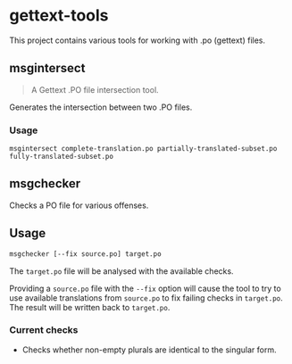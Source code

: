 # gettext-tools
This project contains various tools for working with .po (gettext) files.

## msgintersect
> A Gettext .PO file intersection tool.

Generates the intersection between two .PO files.

### Usage

```shell
msgintersect complete-translation.po partially-translated-subset.po fully-translated-subset.po
```

## msgchecker
Checks a PO file for various offenses.

## Usage

```bash
msgchecker [--fix source.po] target.po
```

The `target.po` file will be analysed with the available checks.

Providing a `source.po` file with the `--fix` option will cause the tool to 
try to use available translations from `source.po` to fix failing checks in 
`target.po`. The result will be written back to `target.po`.  

### Current checks
- Checks whether non-empty plurals are identical to the singular form.